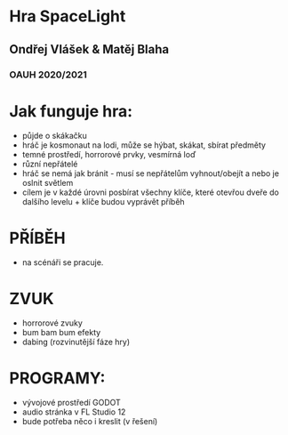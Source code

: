 # Hra SpaceLight
## Ondřej Vlášek & Matěj Blaha
### OAUH 2020/2021

Jak funguje hra:
===============

* půjde o skákačku
* hráč je kosmonaut na lodi, může se hýbat, skákat, sbírat předměty
* temné prostředí, horrorové prvky, vesmírná loď
* různí nepřátelé
* hráč se nemá jak bránit - musí se nepřátelům vyhnout/obejít a nebo je oslnit světlem
* cílem je v každé úrovni posbírat všechny klíče, které otevřou dveře do dalšího levelu + klíče budou vyprávět příběh 

PŘÍBĚH 
===============
- na scénáři se pracuje.

ZVUK
===============
- horrorové zvuky
- bum bam bum efekty
- dabing (rozvinutější fáze hry)

PROGRAMY: 
===============
- vývojové prostředí GODOT 
- audio stránka v FL Studio 12
- bude potřeba něco i kreslit (v řešení)
